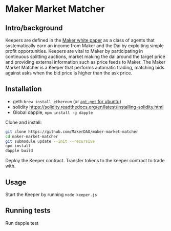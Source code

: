 # Maker Market Matcher

## Intro/background
Keepers are defined in the [Maker white paper](https://makerdao.github.io/docs/#how-external-agents-assist-maker) as a class of agents that systematically earn an income from Maker and the Dai by exploiting simple profit opportunities.  Keepers are vital to Maker by participating in continuous splitting auctions, market making the dai around the target price and providing external information such as price feeds to Maker. The Maker Market Matcher is a Keeper that performs automatic trading, matching bids against asks when the bid price is higher than the ask price.


## Installation
* geth `brew install ethereum` (or [`apt-get` for ubuntu](https://github.com/ethereum/go-ethereum/wiki/Installation-Instructions-for-Ubuntu))
* solidity https://solidity.readthedocs.org/en/latest/installing-solidity.html
* Global dapple, `npm install -g dapple`

Clone and install:

```bash
git clone https://github.com/MakerDAO/maker-market-matcher
cd maker-market-matcher
git submodule update --init --recursive
npm install
dapple build
```

Deploy the Keeper contract.
Transfer tokens to the keeper contract to trade with.

## Usage
Start the Keeper by running `node keeper.js` 

## Running tests
Run dapple test